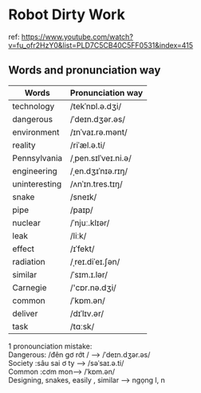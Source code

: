 # Robot Dirty Work
ref: https://www.youtube.com/watch?v=fu_ofr2HzY0&list=PLD7C5CB40C5FF0531&index=415

## Words and pronunciation way

| Words  | Pronunciation way |
| --- | --- |
| technology  | /tekˈnɒl.ə.dʒi/  |
| dangerous  | /ˈdeɪn.dʒər.əs/  |
| environment | /ɪnˈvaɪ.rə.mənt/ |
| reality | /riˈæl.ə.ti/ |
| Pennsylvania | /ˌpen.sɪlˈveɪ.ni.ə/ |
| engineering | /ˌen.dʒɪˈnɪə.rɪŋ/ |
| uninteresting | /ʌnˈɪn.tres.tɪŋ/ |
| snake | /sneɪk/ |
| pipe | /paɪp/ |
| nuclear | /ˈnjuː.klɪər/ |
| leak | /liːk/ |
| effect | /ɪˈfekt/ |
| radiation | /ˌreɪ.diˈeɪ.ʃən/ |
| similar | /ˈsɪm.ɪ.lər/ |
| Carnegie | /'cɒr.nə.dʒi/ |
| common | /ˈkɒm.ən/ |
| deliver | /dɪˈlɪv.ər/ |
| task | /tɑːsk/ |

1 pronounciation mistake:<br/>
Dangerous: /đên gơ rớt / -->  /ˈdeɪn.dʒər.əs/ <br/>
Society :sâu sai ơ ty  -->  /səˈsaɪ.ə.ti/ <br/>
Common :cơm mon-->  /ˈkɒm.ən/ <br/>
Designing, snakes, easily , similar --> ngọng l, n  <br/>

